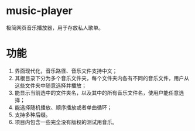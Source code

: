 # music-player

极简网页音乐播放器，用于存放私人歌单。

# 功能

1. 界面现代化，音乐路径、音乐文件支持中文；
2. 其根目录下分为多个音乐文件夹，每个文件夹内各有不同的音乐文件，用户从这些文件夹中随意选择并播放；
3. 能显示当前选中的文件夹名，以及其中的所有音乐文件名，使用户能任意选择；
4. 能选择随机播放、顺序播放或者单曲循环；
5. 支持多种后缀。
6. 项目内包含一些完全没有版权的测试用音乐。
